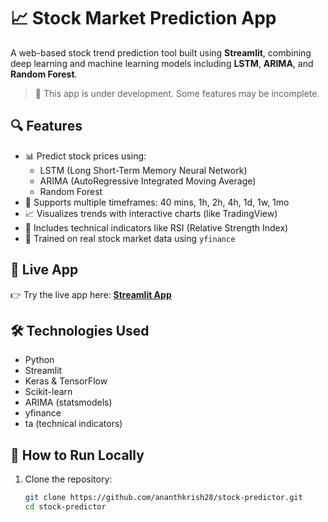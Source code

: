 # 📈 Stock Market Prediction App

A web-based stock trend prediction tool built using **Streamlit**, combining deep learning and machine learning models including **LSTM**, **ARIMA**, and **Random Forest**. 

> 🚧 This app is under development. Some features may be incomplete.

## 🔍 Features

- 📊 Predict stock prices using:
  - LSTM (Long Short-Term Memory Neural Network)
  - ARIMA (AutoRegressive Integrated Moving Average)
  - Random Forest
- 📅 Supports multiple timeframes: 40 mins, 1h, 2h, 4h, 1d, 1w, 1mo
- 📈 Visualizes trends with interactive charts (like TradingView)
- 🧮 Includes technical indicators like RSI (Relative Strength Index)
- 🧠 Trained on real stock market data using `yfinance`

## 🚀 Live App

👉 Try the live app here: **[Streamlit App](https://stock-predictor-q7x5ju7wohwduo3kjjecea.streamlit.app/)**  


## 🛠️ Technologies Used

- Python
- Streamlit
- Keras & TensorFlow
- Scikit-learn
- ARIMA (statsmodels)
- yfinance
- ta (technical indicators)

## 🧾 How to Run Locally

1. Clone the repository:

   ```bash
   git clone https://github.com/ananthkrish28/stock-predictor.git
   cd stock-predictor
